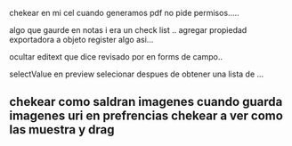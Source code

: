 chekear en mi cel cuando generamos pdf no pide permisos.....

algo que gaurde en notas i era un check list ..
agregar propiedad exportadora a objeto register algo asi...


ocultar editext que dice revisado por en forms de campo..

selectValue en preview selecionar despues de obtener una lista de ...

## chekear como saldran imagenes cuando guarda imagenes uri en prefrencias chekear a ver como las muestra y drag